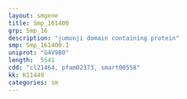 ```yaml
---
layout: smgene
title: Smp_161400
grp: Smp_16
description: "jumonji domain containing protein"
smp: Smp_161400.1
uniprot: "G4V9B0"
length:  5541
cdd: "cl21464, pfam02373, smart00558"
kk: K11449
categories: sm
---
```

